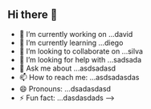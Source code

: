 ## Hi there 👋



- 🔭 I’m currently working on ...david
- 🌱 I’m currently learning ...diego
- 👯 I’m looking to collaborate on ...silva
- 🤔 I’m looking for help with ...sadsada
- 💬 Ask me about ...asdsadasd
- 📫 How to reach me: ...asdsadasdas
- 😄 Pronouns: ...dsadasdasd
- ⚡ Fun fact: ...dasdasdads
-->
